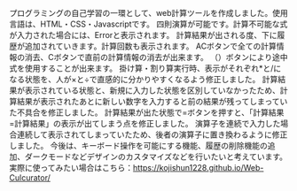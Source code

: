 プログラミングの自己学習の一環として、web計算ツールを作成しました。使用言語は、HTML・CSS・Javascriptです。
四則演算が可能です。計算不可能な式が入力された場合には、Errorと表示されます。
計算結果が出される度、下に履歴が追加されていきます。計算回数も表示されます。
ACボタンで全ての計算情報の消去、Cボタンで直前の計算情報の消去が出来ます。
（）ボタンにより途中式を使用することが出来ます。
掛け算・割り算実行時、表示がそれぞれ*と/になる状態を、人が×と÷で直感的に分かりやすくなるよう修正しました。
計算結果が表示されている状態と、新規に入力した状態を区別していなかったため、計算結果が表示されたあとに新しい数字を入力すると前の結果が残ってしまっていた不具合を修正しました。
計算結果が出た状態で=ボタンを押すと、「計算結果=計算結果」の表示が出てしまう点を修正しました。
演算子を連続で入力した場合連続して表示されてしまっていたため、後者の演算子に置き換わるように修正しました。
今後は、キーボード操作を可能にする機能、履歴の削除機能の追加、ダークモードなどデザインのカスタマイズなどを行いたいと考えています。
実際に使ってみたい場合はこちら：https://kojishun1228.github.io/Web-Culcurator/
